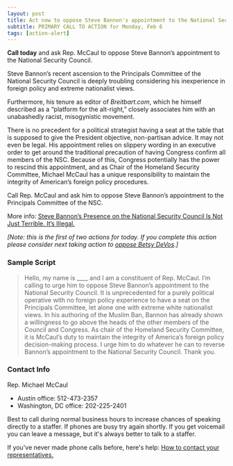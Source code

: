 ```yaml
---
layout: post
title: Act now to oppose Steve Bannon's appointment to the National Security Council
subtitle: PRIMARY CALL TO ACTION for Monday, Feb 6
tags: [action-alert]
---
```


**Call today** and ask Rep. McCaul to oppose Steve Bannon’s appointment to the National Security Council.

Steve Bannon’s recent ascension to the Principals Committee of the National Security Council is deeply troubling considering his inexperience in foreign policy and extreme nationalist views.

Furthermore, his tenure as editor of _Breitbart.com_, which he himself described as a “platform for the alt-right,” closely associates him with an unabashedly racist, misogynistic movement.

There is no precedent for a political strategist having a seat at the table that is supposed to give the President objective, non-partisan advice. It may not even be legal. His appointment relies on slippery wording in an executive order to get around the traditional precaution of having Congress confirm all members of the NSC. Because of this, Congress potentially has the power to rescind this appointment, and as Chair of the Homeland Security Committee, Michael McCaul has a unique responsibility to maintain the integrity of American’s foreign policy procedures.

Call Rep. McCaul and ask him to oppose Steve Bannon’s appointment to the Principals Committee of the NSC.

More info: [Steve Bannon’s Presence on the National Security Council Is Not Just Terrible. It’s Illegal.](http://www.slate.com/articles/news_and_politics/war_stories/2017/02/steve_bannon_doesn_t_belong_on_the_nsc_that_s_what_the_law_says.html)

_[Note: this is the first of two actions for today. If you complete this action please
consider next taking action to [oppose Betsy DeVos](/2017-02-05-article01).]_

### Sample Script

<blockquote>Hello, my name is ____ and I am a constituent of Rep. McCaul. I’m calling to urge him to oppose Steve Bannon’s appointment to the National Security Council. It is unprecedented for a purely political operative with no foreign policy experience to have a seat on the Principals Committee, let alone one with extreme white nationalist views. In his authoring of the Muslim Ban, Bannon has already shown a willingness to go above the heads of the other members of the Council and Congress. As chair of the Homeland Security Committee, it is McCaul’s duty to maintain the integrity of America’s foreign policy decision-making process. I urge him to do whatever he can to reverse Bannon’s appointment to the National Security Council. Thank you.</blockquote>


### Contact Info

Rep. Michael McCaul

* Austin office: 512-473-2357
* Washington, DC office: 202-225-2401

Best to call during normal business hours to increase chances of speaking
directly to a staffer. If phones are busy try again shortly. If you get
voicemail you can leave a message, but it's always better to talk to
a staffer.

If you've never made phone calls before, here's help: [How to contact your representatives.](https://www.indivisibleaustin.com/take-action-now/how-to-contact-your-representatives/)

